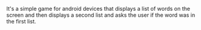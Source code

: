 It's a simple game for android devices that displays a list of words on the screen and then displays a second list and asks the user if the word was in the first list.

